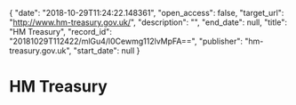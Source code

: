 {
  "date": "2018-10-29T11:24:22.148361", 
  "open_access": false, 
  "target_url": "http://www.hm-treasury.gov.uk/", 
  "description": "", 
  "end_date": null, 
  "title": "HM Treasury", 
  "record_id": "20181029T112422/mlGu4/l0Cewmg112lvMpFA==", 
  "publisher": "hm-treasury.gov.uk", 
  "start_date": null
}

# HM Treasury

